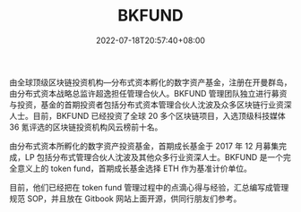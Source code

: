 ﻿---
weight: 
title: "BKFUND"
description: "由全球顶级区块链投资机构—分布式资本孵化的数字资产基金，注册在开曼群岛，由分布式资本战略总监许超逸担任管理合伙人。BKFUND 管理团队独立进行募资与投资，基金的首期投资者包括分布式资本管理合伙人沈波及众多区块链行业资深人士。"
date: 2022-07-18T20:57:40+08:00
lastmod: 2022-07-18T14:57:40+08:00
draft: false
authors: ["Cindy"]
featuredImage: "bkfund.jpg"
link: "http://www.bkfund.io/"
tags: ["投资机构","BKFUND"]
categories: ["navigation"]
navigation: ["投资机构"]
lightgallery: true
toc: true
pinned: false
recommend: false
recommend1: false
---
由全球顶级区块链投资机构—分布式资本孵化的数字资产基金，注册在开曼群岛，由分布式资本战略总监许超逸担任管理合伙人。BKFUND 管理团队独立进行募资与投资，基金的首期投资者包括分布式资本管理合伙人沈波及众多区块链行业资深人士。目前，BKFUND 已经投资了全球 20 多个区块链项目，入选顶级科技媒体 36 氪评选的区块链投资机构风云榜前十名。

由分布式资本所孵化的数字资产投资基金，首期成长基金于 2017 年 12 月募集完成，LP 包括分布式管理合伙人沈波及其他众多行业资深人士。BKFUND 是一个完全意义上的 token fund，首期成长基金选择 ETH 作为基准计价单位。

目前，他们已经把在 token fund 管理过程中的点滴心得与经验，汇总编写成管理规范 SOP，并且放在 Gitbook 网站上面开源，供同行朋友们参考。